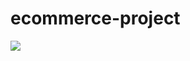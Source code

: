 # ecommerce-project
<img src="https://user-images.githubusercontent.com/57790974/131086667-eddc2d21-615f-4113-9776-b61f277e0cb8.jpeg">
